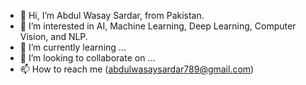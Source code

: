 - 👋 Hi, I’m Abdul Wasay Sardar, from Pakistan. 
- 👀 I’m interested in AI, Machine Learning, Deep Learning, Computer Vision, and NLP.
- 🌱 I’m currently learning ...
- 💞️ I’m looking to collaborate on ...
- 📫 How to reach me (abdulwasaysardar789@gmail.com)

<!---
wasay530/wasay530 is a ✨ special ✨ repository because its `README.md` (this file) appears on your GitHub profile.
You can click the Preview link to take a look at your changes.
--->
